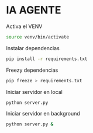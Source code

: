 # IA AGENTE

Activa el VENV

```` bash
source venv/bin/activate
````

Instalar dependencias

```` bash
pip install -r requirements.txt
````

Freezy dependencias

```` bash
pip freeze > requirements.txt
````

Iniciar servidor en local

```` bash
python server.py
````

Iniciar servidor en background

```` bash
python server.py &
````
